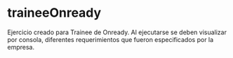 # traineeOnready
Ejercicio creado para Trainee de Onready. 
Al ejecutarse se deben visualizar por consola, diferentes requerimientos que fueron especificados por la empresa.
